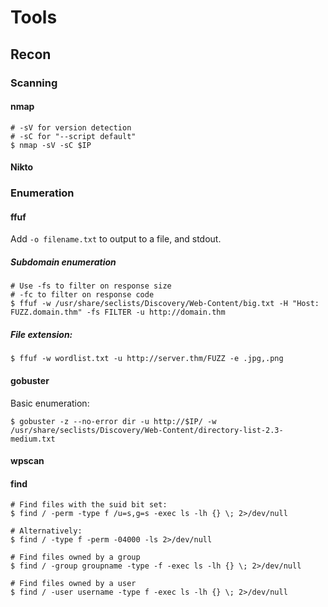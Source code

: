# Tools

## Recon

### Scanning
#### nmap
```
# -sV for version detection
# -sC for "--script default"
$ nmap -sV -sC $IP
```

#### Nikto

### Enumeration
#### ffuf
Add ```-o filename.txt``` to output to a file, and stdout.
##### Subdomain enumeration
```
# Use -fs to filter on response size
# -fc to filter on response code
$ ffuf -w /usr/share/seclists/Discovery/Web-Content/big.txt -H "Host: FUZZ.domain.thm" -fs FILTER -u http://domain.thm
```

##### File extension:
```
$ ffuf -w wordlist.txt -u http://server.thm/FUZZ -e .jpg,.png
```

#### gobuster
Basic enumeration:
```
$ gobuster -z --no-error dir -u http://$IP/ -w /usr/share/seclists/Discovery/Web-Content/directory-list-2.3-medium.txt
```


#### wpscan

#### find
```
# Find files with the suid bit set:
$ find / -perm -type f /u=s,g=s -exec ls -lh {} \; 2>/dev/null

# Alternatively:
$ find / -type f -perm -04000 -ls 2>/dev/null

# Find files owned by a group
$ find / -group groupname -type -f -exec ls -lh {} \; 2>/dev/null

# Find files owned by a user
$ find / -user username -type f -exec ls -lh {} \; 2>/dev/null
```
